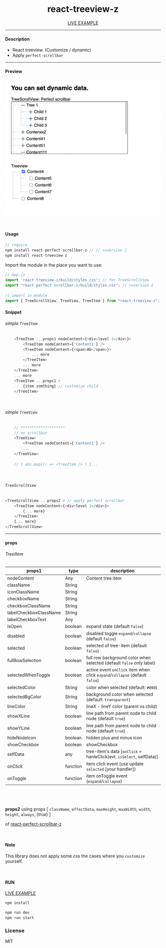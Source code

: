 <div align="center">
    <h1>react-treeview-z</h1>
    <a href="https://codesandbox.io/s/react-treeview-z-rfbrp">LIVE EXAMPLE</a>
</div>

---

#### Description

+ React treeview. (Customize / dynamic)
+ Apply `perfect-scrollbar`

---

#### Preview
![Treeview](https://github.com/delpikye-v/react-treeview/blob/main/demo.png)


<br />

#### Usage
```js
// require
npm install react-perfect-scrollbar-z // // >=version 2
npm install react-treeview-z
```

Import the module in the place you want to use:
```js
// App.js
import 'react-treeview-z/build/styles.css'; // for TreeScrollView
import "react-perfect-scrollbar-z/build/styles.css"; // >=version 2

// import in module
import { TreeScrollView, TreeView, TreeItem } from "react-treeview-z";

```

#### Snippet

###### simple `TreeItem`

```js
    <TreeItem ...props1 nodeContent={<div>level 1</div>}>
        <TreeItem nodeContent={'Content1'} />
        <TreeItem nodeContent={<span>Ab</span>}>
            ... more
        </TreeItem>
        ... more
    </TreeItem>
    ... more
    <TreeItem ...props1 >
        {item somthing} // customize child
    </TreeItem>
```
<br />

###### simple `TreeView`

```js
    // ********************
    // no scrollbar
    <TreeView>
        <TreeItem nodeContent={'Content1'} />
        ...
    </TreeView>

    // { abc.map(() => <TreeItem /> ) }...
```
<br />

###### `TreeScrollView`

```js
<TreeScrollView ...props2 > // apply perfect scrollbar
    <TreeItem nodeContent={<div>level 1</div>}>
        {... more}
    </TreeItem>
    {... more}
</TreeScrollView>
```

---

#### props
###### TreeItem
| **props1**              | **type** | **description**                                                                  |
|-------------------------|----------|------------------------------------------------------------                      |
| nodeContent             | Any      | Content tree item                                                                |
| className               | String   |                                                                                  |
| iconClassName           | String   |                                                                                  |
| checkboxName            | String   |                                                                                  |
| checkboxClassName       | String   |                                                                                  |
| labelCheckboxClassName  | String   |                                                                                  |
| labelCheckboxText       | Any      |                                                                                  |
| isOpen                  | boolean  | expand state (default `false`)                                                   |
| disabled                | boolean  | disabled toggle `expand`/`collapse` (default `false`)                            |
| selected                | boolean  | selected of tree-item (default `false`)                                          |
| fullRowSelection        | boolean  | full row background color when selected (default `false` only label)             |
| selectedWhenToggle      | boolean  | active event `onClick` item when click `expand`/`collapse` (default `false`)     |
| selectedColor           | String   | color when selected (default: `#000`)                                            |
| selectedBgColor         | String   | background color when selected (default: `transparent`)                          |
| lineColor               | String   | lineX - lineY color (parent vs child)                                            |
| showXLine               | boolean  | line path from parent node to child node (default `true`)                        |
| showYLine               | boolean  | line path from parent node to child node (default `true`)                        |
| hideNodeIcon            | boolean  | hidden plus and minus icon                                                       |
| showCheckbox            | boolean  | showCheckbox                                                                     |
| selfData                | any      | tree-item's data [`onClick` = hanleClick(evt, `isSelect`, selfData)]             |
| onClick                 | function | item click event (use update `selected` [your handler])                          |
| onToggle                | function | item onToggle event (`expand`/`collapse`)                                        |

#####

```
```

<br />

**props2**
using props
[
    `className`,
    `effectData`,
    `maxHeight`,
    `maxWidth`,
    `width`,
    `height`,
    `always`, (true)
]

of [react-perfect-scrollbar-z](https://www.npmjs.com/package/react-perfect-scrollbar-z)

<br />

#### Note
This library does not apply some css the cases where you `customize` yourself.

<br />

#### RUN

<a href="https://codesandbox.io/s/react-treeview-z-rfbrp">LIVE EXAMPLE</a>

```js
npm install
```
```js
npm run dev
npm run start
```

### License

MIT
